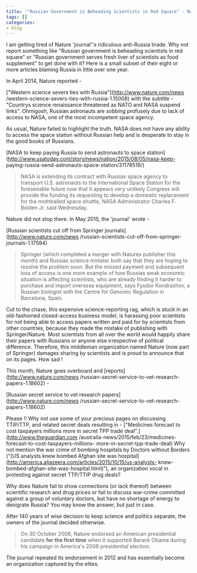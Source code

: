 ```yaml
---
title: '"Russian Government is Beheading Scientists in Red Square" - Nature Reports'
tags: []
categories:
- blog
---
```

I am getting tired of Nature 'journal''s ridiculous anti-Russia tirade. Why
not report something like "Russian government is beheading scientists in red
square" or "Russian government serves fresh liver of scientists as food
supplement" to get done with it? Here is a small subset of their eight or more
articles blaming Russia in little over one year.
<!--more-->

In April 2014, Nature reported -

["Western science severs ties with Russia"](http://www.nature.com/news
/western-science-severs-ties-with-russia-1.15008) with the subtitle -
"Countrys science renaissance threatened as NATO and NASA suspend links".
Ohmigosh, Russian astronauts are sobbing profusely due to lack of access to
NASA, one of the most incompetent space agency.

As usual, Nature failed to highlight the truth. NASA does not have any ability
to access the space station without Russian help and is desperate to stay in
the good books of Russians.

[NASA to keep paying Russia to send astronauts to space
station](http://www.usatoday.com/story/news/nation/2015/08/05/nasa-keep-
paying-russia-send-astronauts-space-station/31178519/)

> NASA is extending its contract with Russias space agency to transport U.S.
astronauts to the International Space Station for the foreseeable future now
that it appears very unlikely Congress will provide the funding its requesting
to develop a domestic replacement for the mothballed space shuttle, NASA
Administrator Charles F. Bolden Jr. said Wednesday.

Nature did not stop there. In May 2015, the 'journal' wrote -

[Russian scientists cut off from Springer journals](http://www.nature.com/news
/russian-scientists-cut-off-from-springer-journals-1.17584)

> Springer (which completed a merger with Natures publisher this month) and
Russias science minister both say that they are hoping to resolve the problem
soon. But the missed payment and subsequent loss of access is one more example
of how Russias weak economic situation is affecting scientists, who are
already finding it harder to purchase and import overseas equipment, says
Fyodor Kondrashov, a Russian biologist with the Centre for Genomic Regulation
in Barcelona, Spain.

Cut to the chase, this expensive science-reporting rag, which is stuck in an
old-fashioned closed-access business model, is harassing poor scientists for
not being able to access papers written and paid for by scientists from other
countries, because they made the mistake of publishing with Springer/Nature.
Most scientists from all over the world would happily share their papers with
Russians or anyone else irrespective of political difference. Therefore, this
middleman organization named Nature (now part of Springer) damages sharing by
scientists and is proud to announce that on its pages. How sad !

This month, Nature goes overboard and [reports](http://www.nature.com/news
/russian-secret-service-to-vet-research-papers-1.18602) \-

[Russian secret service to vet research papers](http://www.nature.com/news
/russian-secret-service-to-vet-research-papers-1.18602)

Please !! Why not use some of your precious pages on discussing TTIP/TTP, and
related secret deals resulting in - ["Medicines forecast to cost taxpayers
millions more in secret TPP trade deal".](http://www.theguardian.com
/australia-news/2015/feb/23/medicines-forecast-to-cost-taxpayers-millions-
more-in-secret-tpp-trade-deal) Why not mention the war crime of bombing
hospitals by Doctors without Borders ("[US analysts knew bombed Afghan site
was hospital](http://america.aljazeera.com/articles/2015/10/15/us-analysts-
knew-bombed-afghan-site-was-hospital.html)"), an organization vocal in
protesting against secret TTP/TTIP drug deals?

Why does Nature fail to show connections (or lack thereof) between scientific
research and drug prices or fail to discuss war-crime committed against a
group of voluntary doctors, but have no shortage of energy to denigrate
Russia? You may know the answer, but just in case.

After 140 years of wise decision to keep science and politics separate, the
owners of the journal decided otherwise.

> On 30 October 2008, Nature endorsed an American presidential candidate **for
the first time** when it supported Barack Obama during his campaign in
America's 2008 presidential election.

The journal repeated its endorsement in 2012 and has essentially become an
organization captured by the elites.

